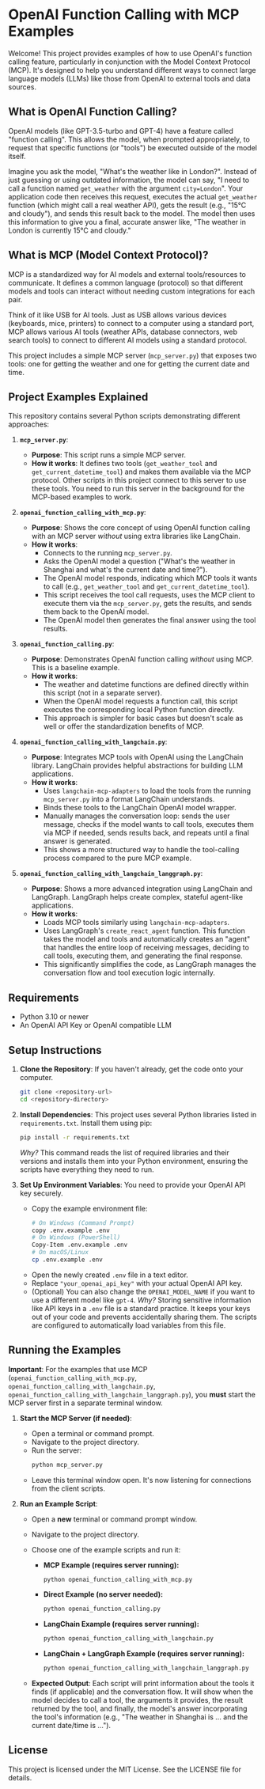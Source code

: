 # OpenAI Function Calling with MCP Examples

Welcome! This project provides examples of how to use OpenAI's function calling feature, particularly in conjunction with the Model Context Protocol (MCP). It's designed to help you understand different ways to connect large language models (LLMs) like those from OpenAI to external tools and data sources.

## What is OpenAI Function Calling?

OpenAI models (like GPT-3.5-turbo and GPT-4) have a feature called "function calling". This allows the model, when prompted appropriately, to request that specific functions (or "tools") be executed outside of the model itself.

Imagine you ask the model, "What's the weather like in London?". Instead of just guessing or using outdated information, the model can say, "I need to call a function named `get_weather` with the argument `city=London`". Your application code then receives this request, executes the actual `get_weather` function (which might call a real weather API), gets the result (e.g., "15°C and cloudy"), and sends this result back to the model. The model then uses this information to give you a final, accurate answer like, "The weather in London is currently 15°C and cloudy."

## What is MCP (Model Context Protocol)?

MCP is a standardized way for AI models and external tools/resources to communicate. It defines a common language (protocol) so that different models and tools can interact without needing custom integrations for each pair.

Think of it like USB for AI tools. Just as USB allows various devices (keyboards, mice, printers) to connect to a computer using a standard port, MCP allows various AI tools (weather APIs, database connectors, web search tools) to connect to different AI models using a standard protocol.

This project includes a simple MCP server (`mcp_server.py`) that exposes two tools: one for getting the weather and one for getting the current date and time.

## Project Examples Explained

This repository contains several Python scripts demonstrating different approaches:

1.  **`mcp_server.py`**:
    *   **Purpose**: This script runs a simple MCP server.
    *   **How it works**: It defines two tools (`get_weather_tool` and `get_current_datetime_tool`) and makes them available via the MCP protocol. Other scripts in this project connect to this server to use these tools. You need to run this server in the background for the MCP-based examples to work.

2.  **`openai_function_calling_with_mcp.py`**:
    *   **Purpose**: Shows the core concept of using OpenAI function calling with an MCP server *without* using extra libraries like LangChain.
    *   **How it works**:
        *   Connects to the running `mcp_server.py`.
        *   Asks the OpenAI model a question ("What's the weather in Shanghai and what's the current date and time?").
        *   The OpenAI model responds, indicating which MCP tools it wants to call (e.g., `get_weather_tool` and `get_current_datetime_tool`).
        *   This script receives the tool call requests, uses the MCP client to execute them via the `mcp_server.py`, gets the results, and sends them back to the OpenAI model.
        *   The OpenAI model then generates the final answer using the tool results.

3.  **`openai_function_calling.py`**:
    *   **Purpose**: Demonstrates OpenAI function calling *without* using MCP. This is a baseline example.
    *   **How it works**:
        *   The weather and datetime functions are defined directly within this script (not in a separate server).
        *   When the OpenAI model requests a function call, this script executes the corresponding local Python function directly.
        *   This approach is simpler for basic cases but doesn't scale as well or offer the standardization benefits of MCP.

4.  **`openai_function_calling_with_langchain.py`**:
    *   **Purpose**: Integrates MCP tools with OpenAI using the LangChain library. LangChain provides helpful abstractions for building LLM applications.
    *   **How it works**:
        *   Uses `langchain-mcp-adapters` to load the tools from the running `mcp_server.py` into a format LangChain understands.
        *   Binds these tools to the LangChain OpenAI model wrapper.
        *   Manually manages the conversation loop: sends the user message, checks if the model wants to call tools, executes them via MCP if needed, sends results back, and repeats until a final answer is generated.
        *   This shows a more structured way to handle the tool-calling process compared to the pure MCP example.

5.  **`openai_function_calling_with_langchain_langgraph.py`**:
    *   **Purpose**: Shows a more advanced integration using LangChain and LangGraph. LangGraph helps create complex, stateful agent-like applications.
    *   **How it works**:
        *   Loads MCP tools similarly using `langchain-mcp-adapters`.
        *   Uses LangGraph's `create_react_agent` function. This function takes the model and tools and automatically creates an "agent" that handles the entire loop of receiving messages, deciding to call tools, executing them, and generating the final response.
        *   This significantly simplifies the code, as LangGraph manages the conversation flow and tool execution logic internally.

## Requirements

*   Python 3.10 or newer
*   An OpenAI API Key or OpenAI compatible LLM

## Setup Instructions

1.  **Clone the Repository**: If you haven't already, get the code onto your computer.
    ```bash
    git clone <repository-url>
    cd <repository-directory>
    ```

2.  **Install Dependencies**: This project uses several Python libraries listed in `requirements.txt`. Install them using pip:
    ```bash
    pip install -r requirements.txt
    ```
    *Why?* This command reads the list of required libraries and their versions and installs them into your Python environment, ensuring the scripts have everything they need to run.

3.  **Set Up Environment Variables**: You need to provide your OpenAI API key securely.
    *   Copy the example environment file:
        ```bash
        # On Windows (Command Prompt)
        copy .env.example .env
        # On Windows (PowerShell)
        Copy-Item .env.example .env
        # On macOS/Linux
        cp .env.example .env
        ```
    *   Open the newly created `.env` file in a text editor.
    *   Replace `"your_openai_api_key"` with your actual OpenAI API key.
    *   (Optional) You can also change the `OPENAI_MODEL_NAME` if you want to use a different model like `gpt-4`.
    *Why?* Storing sensitive information like API keys in a `.env` file is a standard practice. It keeps your keys out of your code and prevents accidentally sharing them. The scripts are configured to automatically load variables from this file.

## Running the Examples

**Important**: For the examples that use MCP (`openai_function_calling_with_mcp.py`, `openai_function_calling_with_langchain.py`, `openai_function_calling_with_langchain_langgraph.py`), you **must** start the MCP server first in a separate terminal window.

1.  **Start the MCP Server (if needed)**:
    *   Open a terminal or command prompt.
    *   Navigate to the project directory.
    *   Run the server:
        ```bash
        python mcp_server.py
        ```
    *   Leave this terminal window open. It's now listening for connections from the client scripts.

2.  **Run an Example Script**:
    *   Open a **new** terminal or command prompt window.
    *   Navigate to the project directory.
    *   Choose one of the example scripts and run it:

        *   **MCP Example (requires server running):**
            ```bash
            python openai_function_calling_with_mcp.py
            ```
        *   **Direct Example (no server needed):**
            ```bash
            python openai_function_calling.py
            ```
        *   **LangChain Example (requires server running):**
            ```bash
            python openai_function_calling_with_langchain.py
            ```
        *   **LangChain + LangGraph Example (requires server running):**
            ```bash
            python openai_function_calling_with_langchain_langgraph.py
            ```

    *   **Expected Output**: Each script will print information about the tools it finds (if applicable) and the conversation flow. It will show when the model decides to call a tool, the arguments it provides, the result returned by the tool, and finally, the model's answer incorporating the tool's information (e.g., "The weather in Shanghai is ... and the current date/time is ...").

## License

This project is licensed under the MIT License. See the LICENSE file for details.
